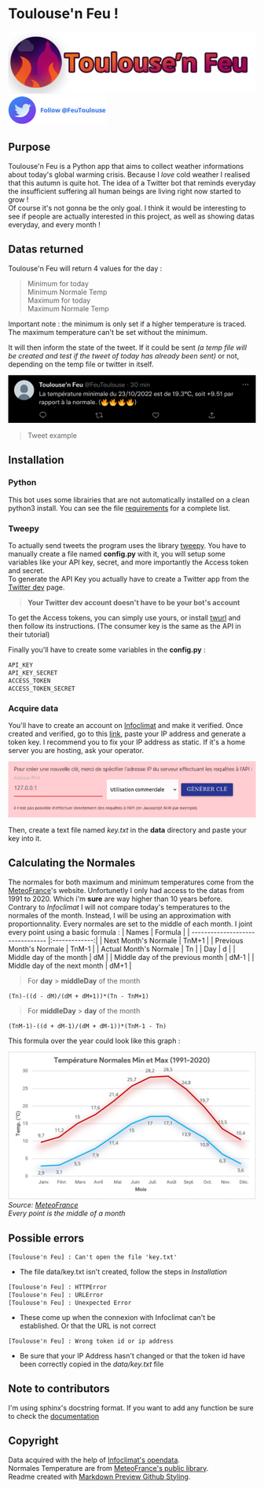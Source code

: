 # Toulouse'n Feu !
![Banner](/assets/banner_github.png)
[![Twitter URL](/assets/followbutton.png)](https://twitter.com/FeuToulouse)
## Purpose
Toulouse'n Feu is a Python app that aims to collect weather informations about today's global warming crisis. Because I *love* cold weather I realised that this autumn is quite hot. The idea of a Twitter bot that reminds everyday the insufficient suffering all human beings are living right now started to grow !\
Of course it's not gonna be the only goal. I think it would be interesting to see if people are actually interested in this project, as well as showing datas everyday, and every month !
## Datas returned
Toulouse'n Feu will return 4 values for the day :
>Minimum for today\
Minimum Normale Temp\
Maximum for today\
Maximum Normale Temp

Important note : the minimum is only set if a higher temperature is traced. The maximum temperature can't be set without the minimum.

It will then inform the state of the tweet. If it could be sent *(a temp file will be created and test if the tweet of today has already been sent)* or not, depending on the temp file or twitter in itself.

![Tweet example](/assets/twitterexample.png)

>Tweet example
## Installation
### Python
This bot uses some librairies that are not automatically installed on a clean python3 install. You can see the file [requirements](/requirements.txt) for a complete list.

### Tweepy
To actually send tweets the program uses the library [tweepy](https://pypi.org/project/tweepy/). You have to manually create a file named **config.py** with it, you will setup some variables like your API key, secret, and more importantly the Access token and secret.\
To generate the API Key you actually have to create a Twitter app from the [Twitter dev](https://developer.twitter.com/) page.

>**Your Twitter dev account doesn't have to be your bot's account**

To get the Access tokens, you can simply use yours, or install [twurl](https://github.com/twitter/twurl) and then follow its instructions. (The consumer key is the same as the API in their tutorial)

Finally you'll have to create some variables in the **config.py** :
```
API_KEY
API_KEY_SECRET
ACCESS_TOKEN
ACCESS_TOKEN_SECRET
```
### Acquire data
You'll have to create an account on [Infoclimat](https://www.infoclimat.fr/) and make it verified. Once created and verified, go to this [link](https://www.infoclimat.fr/opendata/), paste your IP address and generate a token key. I recommend you to fix your IP address as static. If it's a home server you are hosting, ask your operator.

![Infoclimat Token](/assets/infoclimattoken.png "Infoclimat's token creation")

Then, create a text file named *key.txt* in the **data** directory and paste your key into it.

## Calculating the Normales
The normales for both maximum and minimum temperatures come from the [MeteoFrance](https://donneespubliques.meteofrance.fr/?fond=produit&id_produit=117&id_rubrique=39)'s website. Unfortunetly I only had access to the datas from 1991 to 2020. Which i'm **sure** are way higher than 10 years before.\
Contrary to *Infoclimat* I will not compare today's temperatures to the normales of the month. Instead, I will be using an approximation with proportionnality. Every normales are set to the middle of each month. I joint every point using a basic formula :
| Names                            | Formula       |
| -------------------------------- |:-------------:|
| Next Month's Normale             | TnM+1         |
| Previous Month's Normale         | TnM-1         |
| Actual Month's Normale           | Tn            |
| Day                              | d             |
| Middle day of the month          | dM            |
| Middle day of the previous month | dM-1          |
| Middle day of the next month     | dM+1          |

>For **day** > **middleDay** of the month
```
(Tn)-((d - dM)/(dM + dM+1))*(Tn - TnM+1)
```
>For **middleDay** > **day** of the month
```
(TnM-1)-((d + dM-1)/(dM + dM-1))*(TnM-1 - Tn)
```
This formula over the year could look like this graph :

![Temp MIN MAX Normales](/assets/tempmin_max_normales.png "Temp MIN MAX Normales")
*Source: [MeteoFrance](https://donneespubliques.meteofrance.fr/?fond=produit&id_produit=117&id_rubrique=39)\
Every point is the middle of a month*
## Possible errors
```
[Toulouse'n Feu] : Can't open the file 'key.txt'
```
* The file data/key.txt isn't created, follow the steps in *Installation*

```
[Toulouse'n Feu] : HTTPError
[Toulouse'n Feu] : URLError
[Toulouse'n Feu] : Unexpected Error
```
* These come up when the connexion with Infoclimat can't be established. Or that the URL is not correct

```
[Toulouse'n Feu] : Wrong token id or ip address
```
* Be sure that your IP Address hasn't changed or that the token id have been correctly copied in the *data/key.txt* file
## Note to contributors
I'm using sphinx's docstring format. If you want to add any function be sure to check the [documentation](https://www.sphinx-doc.org/en/master/index.html)
## Copyright
Data acquired with the help of [Infoclimat's opendata](https://www.infoclimat.fr/opendata/).\
Normales Temperature are from [MeteoFrance's public library](https://donneespubliques.meteofrance.fr/?fond=produit&id_produit=117&id_rubrique=39).\
Readme created with [Markdown Preview Github Styling](https://github.com/mjbvz/vscode-github-markdown-preview-style).